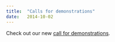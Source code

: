 ```yaml
---
title:  "Calls for demonstrations"
date:   2014-10-02
---
```


Check out our new [call for demonstrations](call-for-demos.html).

